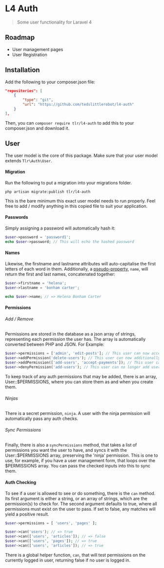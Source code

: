 L4 Auth
=======

> Some user functionality for Laravel 4

## Roadmap

- User management pages
- User Registration

## Installation

Add the following to your composer.json file:

```json
"repositories": [
    {
        "type": "git",
        "url": "https://github.com/tedslittlerobot/l4-auth"
    }
],
```

Then, you can `composer require tlr/l4-auth` to add this to your composer.json and download it.

## User

The user model is the core of this package. Make sure that your user model extends `Tlr\Auth\User`.

#### Migration

Run the following to put a migration into your migrations folder.

    php artisan migrate:publish tlr/l4-auth

This is the bare minimum this exact user model needs to run properly. Feel free to add / modify anything in this copied file to suit your application.

#### Passwords

Simply assigning a password will automatically hash it:

```php
$user->password = 'password1';
echo $user->password; // This will echo the hashed password
```

#### Names

Likewise, the firstname and lastname attributes will auto-capitalise the first letters of each word in them. Additionally, a [pseudo-property](http://laravel.com/docs/eloquent#accessors-and-mutators), `name`, will return the first and last names, concatenated together:

```php
$user->firstname = 'helena';
$user->lastname = 'bonham carter';

echo $user->name; // => Helena Bonham Carter
```

#### Permissions

###### Add / Remove

Permissions are stored in the database as a json array of strings, representing each permission the user has. The array is automatically converted between PHP and JSON. For Example:

```php
$user->permissions = ['admin', 'edit-posts']; // This user can now access the admin panel, and edit posts
$user->addPermission('delete-users'); // This user can now additionally delete users
$user->addPermission(['add-users', 'accept-payments']); // This user can now add users and accept payments
$user->denyPermission('add-users'); // This user can no longer add users. Like the addPermission method, this can take an array of permissions to deny
```

To keep track of any auth permissions that may be added, there is an array, User::$PERMISSIONS, where you can store them as and when you create them.

###### Ninjas

There is a secret permission, `ninja`. A user with the ninja permission will automatically pass any auth checks.

###### Sync Permissions

Finally, there is also a `syncPermissions` method, that takes a list of permissions you want the user to have, and syncs it with the User::$PERMISSIONS array, preserving the 'ninja' permission. This is one to use, for example, if you have a user management form, that loops over the $PERMISSIONS array. You can pass the checked inputs into this to sync them.

#### Auth Checking

To see if a user is allowed to see or do something, there is the `can` method. Its first argument is either a string, or an array of strings, which are the permission(s) to check for. The second argument defaults to true, where all permissions must exist on the user to pass. If set to false, any matches will yield a positive result.

```php
$user->permissions = [ 'users', 'pages' ];

$user->can('users'); // => true
$user->can(['users', 'articles']); // => false
$user->can(['users', 'pages']); // => true
$user->can(['users', 'articles']); // => true
```

There is a global helper function, `can`, that will test permissions on the currently logged in user, returning false if no user is logged in.
